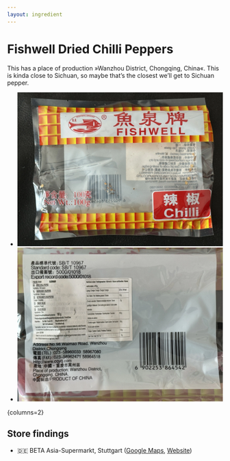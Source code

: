 ```yaml
---
layout: ingredient
---
```


# Fishwell Dried Chilli Peppers

This has a place of production »Wanzhou District, Chongqing, China«. This is kinda close to Sichuan, so maybe that’s the closest we’ll get to Sichuan pepper.

* ![Front side of the packaging](./photos/fishwell-dried-chilli-peppers-front.webp)
* ![Back side of the packaging](./photos/fishwell-dried-chilli-peppers-back.webp)

{columns=2}

## Store findings

* 🇩🇪 BETA Asia-Supermarkt, Stuttgart ([Google Maps](https://goo.gl/maps/UwoeLhQNrwrqREye6), [Website](http://www.beta-asia-supermarkt.de/))
